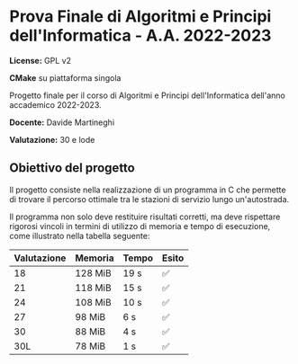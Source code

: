 
# Prova Finale di Algoritmi e Principi dell'Informatica - A.A. 2022-2023

**License:** GPL v2

**CMake** su piattaforma singola

Progetto finale per il corso di Algoritmi e Principi dell'Informatica dell'anno accademico 2022-2023.

**Docente:** Davide Martineghi

**Valutazione:** 30 e lode

## Obiettivo del progetto

Il progetto consiste nella realizzazione di un programma in C che permette di trovare il percorso ottimale tra le stazioni di servizio lungo un'autostrada.

Il programma non solo deve restituire risultati corretti, ma deve rispettare rigorosi vincoli in termini di utilizzo di memoria e tempo di esecuzione, come illustrato nella tabella seguente:

| Valutazione | Memoria | Tempo  | Esito |
|-------------|---------|--------|-------|
| 18          | 128 MiB | 19 s   | ✅    |
| 21          | 118 MiB | 15 s   | ✅    |
| 24          | 108 MiB | 10 s   | ✅    |
| 27          | 98 MiB  | 6 s    | ✅    |
| 30          | 88 MiB  | 4 s    | ✅    |
| 30L         | 78 MiB  | 1 s    | ✅    |
